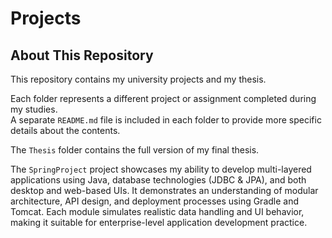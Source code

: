 # Projects

## About This Repository

This repository contains my university projects and my thesis.

Each folder represents a different project or assignment completed during my studies.  
A separate `README.md` file is included in each folder to provide more specific details about the contents.

The `Thesis` folder contains the full version of my final thesis.

The `SpringProject` project showcases my ability to develop multi-layered applications using Java, database technologies (JDBC & JPA), and both desktop and web-based UIs. It demonstrates an understanding of modular architecture, API design, and deployment processes using Gradle and Tomcat. Each module simulates realistic data handling and UI behavior, making it suitable for enterprise-level application development practice.
